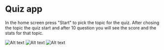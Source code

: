 # Quiz app

In the home screen press "Start" to pick the topic for the quiz. After chosing the topic the quiz start and after 10 question you will see the score and the stats for that topic.

![Alt text]("Images\Img01.png")
![Alt text]("Images\Img02.png")
![Alt text]("Images\Img03.png")
